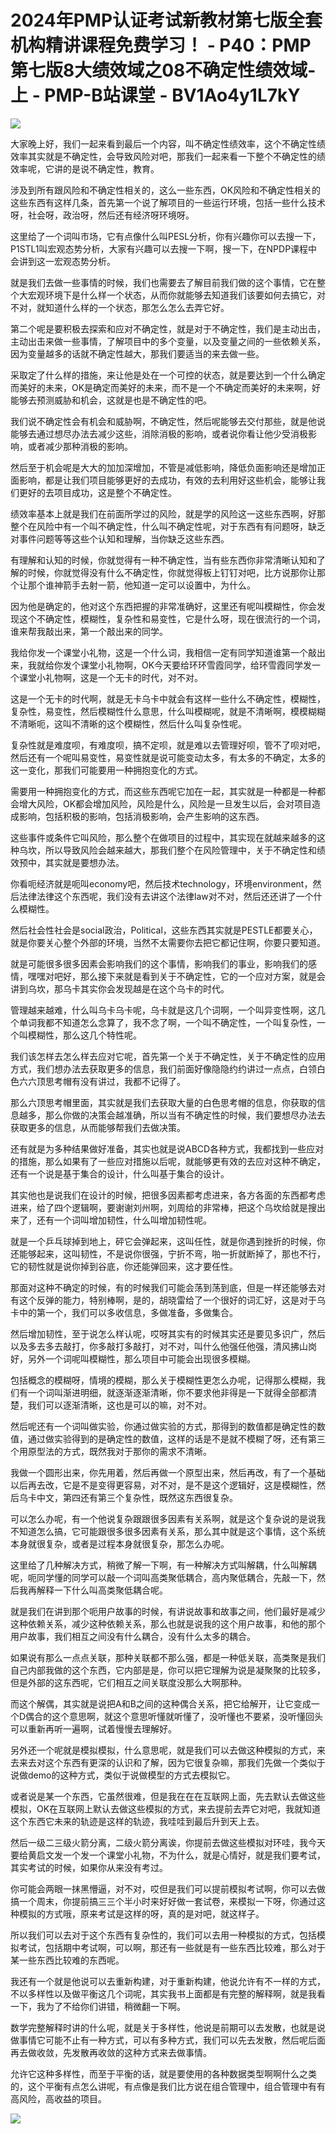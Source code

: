 # 2024年PMP认证考试新教材第七版全套机构精讲课程免费学习！ - P40：PMP第七版8大绩效域之08不确定性绩效域-上 - PMP-B站课堂 - BV1Ao4y1L7kY

![](img/f417e10cba30d9a7cac6e9f70fc19e5e_0.png)

大家晚上好，我们一起来看到最后一个内容，叫不确定性绩效率，这个不确定性绩效率其实就是不确定性，会导致风险对吧，那我们一起来看一下整个不确定性的绩效率呢，它讲的是说不确定性，教育。

涉及到所有跟风险和不确定性相关的，这么一些东西，OK风险和不确定性相关的这些东西有这样几条，首先第一个说了解项目的一些运行环境，包括一些什么技术呀，社会呀，政治呀，然后还有经济呀环境呀。

这里给了一个词叫市场，它有点像什么叫PESL分析，你有兴趣你可以去搜一下，P1STL1叫宏观态势分析，大家有兴趣可以去搜一下啊，搜一下，在NPDP课程中会讲到这一宏观态势分析。

就是我们去做一些事情的时候，我们也需要去了解目前我们做的这个事情，它在整个大宏观环境下是什么样一个状态，从而你就能够去知道我们该要如何去搞它，对不对，就知道什么样的一个状态，那怎么怎么去弄它好。

第二个呢是要积极去探索和应对不确定性，就是对于不确定性，我们是主动出击，主动出击来做一些事情，了解项目中的多个变量，以及变量之间的一些依赖关系，因为变量越多的话就不确定性越大，那我们要适当的来去做一些。

采取定了什么样的措施，来让他是处在一个可控的状态，就是要达到一个什么确定而美好的未来，OK是确定而美好的未来，而不是一个不确定而美好的未来啊，好能够去预测威胁和机会，这就是也是不确定性的吧。

我们说不确定性会有机会和威胁啊，不确定性，然后呢能够去交付那些，就是他说能够去通过想尽办法去减少这些，消除消极的影响，或者说你看让他少受消极影响，或者减少那种消极的影响。

然后至于机会呢是大大的加加深增加，不管是减低影响，降低负面影响还是增加正面影响，都是让我们项目能够更好的去成功，有效的去利用好这些机会，能够让我们更好的去项目成功，这是整个不确定性。

绩效率基本上就是我们在前面所学过的风险，就是学的风险这一这些东西啊，好那整个在风险中有一个叫不确定性，什么叫不确定性呢，对于东西有有问题呀，缺乏对事件问题等等这些个认知和理解，当你缺乏这些东西。

有理解和认知的时候，你就觉得有一种不确定性，当有些东西你非常清晰认知和了解的时候，你就觉得没有什么不确定性，你就觉得板上钉钉对吧，比方说那你让那个让那个谁神箭手去射一箭，他知道一定可以设置中，为什么。

因为他是确定的，他对这个东西把握的非常准确好，这里还有呢叫模糊性，你会发现这个不确定性，模糊性，复杂性和易变性，它是什么呀，现在很流行的一个词，谁来帮我敲出来，第一个敲出来的同学。

我给你发一个课堂小礼物，这是一个什么词，我相信一定有同学知道谁第一个敲出来，我就给你发个课堂小礼物啊，OK今天要给环环雪霞同学，给环雪霞同学发一个课堂小礼物啊，这是一个无卡的时代，对不对。

这是一个无卡的时代啊，就是无卡乌卡中就会有这样一些什么不确定性，模糊性，复杂性，易变性，然后模糊性什么意思，什么叫模糊呢，就是不清晰啊，模模糊糊不清晰呃，这叫不清晰的这个模糊性，然后什么叫复杂性呢。

复杂性就是难度呗，有难度呗，搞不定呗，就是难以去管理好呗，管不了呗对吧，然后还有一个呢叫易变性，易变性就是说可能变动太多，有太多的不确定，太多的这一变化，那我们可能要用一种拥抱变化的方式。

需要用一种拥抱变化的方式，而这些东西呢它加在一起，其实就是一种都是一种都会增大风险，OK都会增加风险，风险是什么，风险是一旦发生以后，会对项目造成影响，包括积极的影响，包括消极影响，会产生影响的这东西。

这些事件或条件它叫风险，那么整个在做项目的过程中，其实现在就越来越多的这种乌坎，所以导致风险会越来越大，那我们整个在风险管理中，关于不确定性和绩效预中，其实就是要想办法。

你看呃经济就是呃叫economy吧，然后技术technology，环境environment，然后法律法律这个东西呢，我们没有去讲这个法律law对不对，然后还还讲了一个什么模糊性。

然后社会性社会是social政治，Political，这些东西其实就是PESTLE都要关心，就是你要关心整个外部的环境，当然不太需要你去把它都记住啊，你要只要知道。

就是可能很多很多因素会影响我们的这个事情，影响我们的事业，影响我们的感情，嘿嘿对吧好，那么接下来就是看到关于不确定性，它的一个应对方案，就是会讲到乌坎，那乌卡其实你会发现越是在这个乌卡的时代。

管理越来越难，什么叫乌卡乌卡呢，乌卡就是这几个词啊，一个叫异变性啊，这几个单词我都不知道怎么念算了，我不念了啊，一个叫不确定性，一个叫复杂性，一个叫模糊性，那么这几个特性呢。

我们该怎样去怎么样去应对它呢，首先第一个关于不确定性，关于不确定性的应用方式，我们想办法去获取更多的信息，我们前面好像隐隐约约讲过一点点，白领白色六六顶思考帽有没有讲过，我都不记得了。

那么六顶思考帽里面，其实就是我们去获取大量的白色思考帽的信息，你获取的信息越多，那么你做的决策会越准确，所以当有不确定性的时候，我们要想尽办法去获取更多的信息，从而能够帮我们去做决策。

还有就是为多种结果做好准备，其实也就是说ABCD各种方式，我都找到一些应对的措施，那么如果有了一些应对措施以后呢，就能够更有效的去应对这种不确定，还有一个说是基于集合的设计，什么叫基于集合的设计。

其实他也是说我们在设计的时候，把很多因素都考虑进来，各方各面的东西都考虑进来，给了四个逻辑啊，要谢谢刘州啊，刘周给的非常棒，把这个乌坎给就是搜出来了，还有一个词叫增加韧性，什么叫增加韧性呢。

就是一个乒乓球掉到地上，砰它会弹起来，这叫任性，就是你遇到挫折的时候，你还能够起来，这叫韧性，不是说你很强，宁折不弯，啪一折就断掉了，那也不行，它的韧性就是说你掉到谷底，你还能弹回来，这才要任性。

那面对这种不确定的时候，有的时候我们可能会荡到荡到底，但是一样还能够去对有这个反弹的能力，特别棒啊，是的，胡晓雷给了一个很好的词汇好，这是对于乌卡中的第一个，我们可以多收信息，多做准备，多做集合。

然后增加韧性，至于说怎么样认呢，哎呀其实有的时候其实还是要见多识广，然后以及多去多去敲打，你多敲打多敲打，对不对，叫什么他强任他强，清风拂山岗好，另外一个词呢叫模糊性，那么项目中可能会出现很多模糊。

包括概念的模糊呀，情境的模糊，那么关于模糊性更怎么办呢，记得那么模糊，我们有一个词叫渐进明细，就逐渐逐渐清晰，你不要求他非得是一下就得全部都清楚，我们可以逐渐清晰，这也是可以的嘛，对不对。

然后呢还有一个词叫做实验，你通过做实验的方式，那得到的数值都是确定性的数值，通过做实验得到的是确定性的数值，这样的话是不是就不模糊了呀，还有第三个用原型法的方式，既然我对于那你的需求不清晰。

我做一个圆形出来，你先用着，然后再做一个原型出来，然后再改，有了一个基础以后再去改，它是不是变得更容易，对不对，是不是这个逻辑好，这是模糊性，然后乌卡中文，第四还有第三个复杂性，既然这东西很复杂。

可以怎么办呢，有一个他说复杂跟跟很多因素有关系啊，就是这个复杂说的是说我不知道怎么搞，它可能跟很多很多因素有关系，那么其中就是这个事情，这个系统本身就很复杂，或者是过程本身就很复杂，那怎么办呢。

这里给了几种解决方式，稍微了解一下啊，有一种解决方式叫解耦，什么叫解耦呢，呃同学懂的同学可以敲一个词叫高类聚低耦合，高内聚低耦合，先敲一下，然后我再解释一下什么叫高类聚低耦合呢。

就是我们在讲到那个呃用户故事的时候，有讲说故事和故事之间，他们最好是减少这种依赖关系，减少这种依赖关系，那么也就是说我的这个用户故事，和他的那个用户故事，我们相互之间没有什么耦合，没有什么太多的耦合。

如果说有那么一点点关联，那种关联都不那么强，都是一种低关联，高类聚是我们自己内部我做的这个东西，它内部是是，你可以把它理解为说是凝聚聚的比较多，但是外部的这东西呢，它们相互之间关联度没那么大啊那种。

而这个解偶，其实就是说把A和B之间的这种偶合关系，把它给解开，让它变成一个D偶合的这个意思啊，就这个意思听懂就听懂了，没听懂也不要紧，没听懂回头可以重新再听一遍啊，试着慢慢去理解好。

另外还一个呢就是模拟模拟，什么意思呢，就是我们可以去做这种模拟的方式，来去来去对这个东西有更深的认识和了解，因为它很复杂嘛，那我们先做一个类似于说做demo的这种方式，类似于说做模型的方式去模拟它。

或者说是某一个东西，它虽然很难，但是我在在在互联网上面，先去默认去做这些模拟，OK在互联网上默认去做这些模拟的方式，来去提前去弄它对吧，我就知道这个东西它未来的轨迹是这样的轨迹，我哇哇到最后升到天上去。

然后一级二三级火箭分离，二级火箭分离诶，你提前去做这些模拟对环哇，我今天要给黄启文发一个发一个课堂小礼物，不为什么，就是心情好，就是我们要考试，其实考试的时候，如果你从来没有考过。

你可能会两眼一抹黑懵逼，对不对，哎但是我们可以提前模拟考试啊，你可以去做搞一个周末，你提前搞三三个半小时来好好做一套试卷，来模拟一下呀，你通过这种模拟的方式哦，原来考试是这样的呀，真的是对吧，就这样子。

所以我们可以去对于这个东西有复杂性的，我们可以去用一种模拟的方式，包括模拟考试，包括期中考试啊，可以啊，那还有一些就是有一些东西比较难，那么对于某一些东西比较难的东西呢。

我还有一个就是他说可以去重新构建，对于重新构建，他说允许有不一样的方式，不以多样性以及做平衡这几个词呢，其实我书上面都是有完整的解释啊，就是我看一下，我为了不给你们讲错，稍微翻一下啊。

数学完整解释时讲的什么呢，就是关于多样性，他说是前期可以去发散，也就是说做事情它可能不止有一种方式，可以有多种方式，我们可以先去发散，然后呢后面再去做收敛，先发散再收敛的这种方式来去做事情。

允许它这种多样性，而至于平衡的话，就是要使用的各种数据类型啊啊什么之类的，这个平衡有点怎么讲呢，有点像是我们比方说在组合管理中，组合管理中有有高风险，高收益的项目。



![](img/f417e10cba30d9a7cac6e9f70fc19e5e_2.png)
